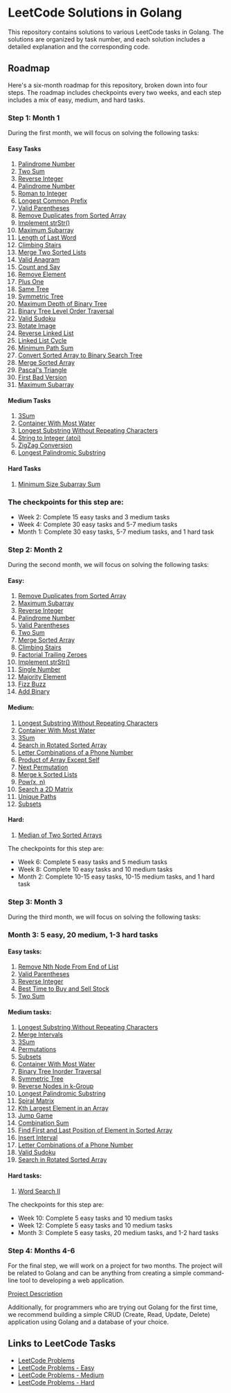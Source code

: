 # LeetCode Solutions in Golang

This repository contains solutions to various LeetCode tasks in Golang. The solutions are organized by task number, and each solution includes a detailed explanation and the corresponding code.

## Roadmap

Here's a six-month roadmap for this repository, broken down into four steps. The roadmap includes checkpoints every two weeks, and each step includes a mix of easy, medium, and hard tasks.

### Step 1: Month 1

During the first month, we will focus on solving the following tasks:

#### Easy Tasks
1. [Palindrome Number](https://leetcode.com/problems/palindrome-number/)
2. [Two Sum](https://leetcode.com/problems/two-sum/)
3. [Reverse Integer](https://leetcode.com/problems/reverse-integer/)
4. [Palindrome Number](https://leetcode.com/problems/palindrome-number/)
5. [Roman to Integer](https://leetcode.com/problems/roman-to-integer/)
6. [Longest Common Prefix](https://leetcode.com/problems/longest-common-prefix/)
7. [Valid Parentheses](https://leetcode.com/problems/valid-parentheses/)
8. [Remove Duplicates from Sorted Array](https://leetcode.com/problems/remove-duplicates-from-sorted-array/)
9. [Implement strStr()](https://leetcode.com/problems/implement-strstr/)
10. [Maximum Subarray](https://leetcode.com/problems/maximum-subarray/)
11. [Length of Last Word](https://leetcode.com/problems/length-of-last-word/)
12. [Climbing Stairs](https://leetcode.com/problems/climbing-stairs/)
13. [Merge Two Sorted Lists](https://leetcode.com/problems/merge-two-sorted-lists/)
14. [Valid Anagram](https://leetcode.com/problems/valid-anagram/)
15. [Count and Say](https://leetcode.com/problems/count-and-say/)
16. [Remove Element](https://leetcode.com/problems/remove-element/)
17. [Plus One](https://leetcode.com/problems/plus-one/)
18. [Same Tree](https://leetcode.com/problems/same-tree/)
19. [Symmetric Tree](https://leetcode.com/problems/symmetric-tree/)
20. [Maximum Depth of Binary Tree](https://leetcode.com/problems/maximum-depth-of-binary-tree/)
21. [Binary Tree Level Order Traversal](https://leetcode.com/problems/binary-tree-level-order-traversal/)
22. [Valid Sudoku](https://leetcode.com/problems/valid-sudoku/)
23. [Rotate Image](https://leetcode.com/problems/rotate-image/)
24. [Reverse Linked List](https://leetcode.com/problems/reverse-linked-list/)
25. [Linked List Cycle](https://leetcode.com/problems/linked-list-cycle/)
26. [Minimum Path Sum](https://leetcode.com/problems/minimum-path-sum/)
27. [Convert Sorted Array to Binary Search Tree](https://leetcode.com/problems/convert-sorted-array-to-binary-search-tree/)
28. [Merge Sorted Array](https://leetcode.com/problems/merge-sorted-array/)
29. [Pascal's Triangle](https://leetcode.com/problems/pascals-triangle/)
30. [First Bad Version](https://leetcode.com/problems/first-bad-version/)
31. [Maximum Subarray](https://leetcode.com/problems/maximum-subarray/)

#### Medium Tasks
1. [3Sum](https://leetcode.com/problems/3sum/)
2. [Container With Most Water](https://leetcode.com/problems/container-with-most-water/)
3. [Longest Substring Without Repeating Characters](https://leetcode.com/problems/longest-substring-without-repeating-characters/)
4. [String to Integer (atoi)](https://leetcode.com/problems/string-to-integer-atoi/)
5. [ZigZag Conversion](https://leetcode.com/problems/zigzag-conversion/)
6. [Longest Palindromic Substring](https://leetcode.com/problems/longest-palindromic-substring/)

#### Hard Tasks
1. [Minimum Size Subarray Sum](https://leetcode.com/problems/minimum-size-subarray-sum/)


### The checkpoints for this step are:

- Week 2: Complete 15 easy tasks and 3 medium tasks
- Week 4: Complete 30 easy tasks and 5-7 medium tasks
- Month 1: Complete 30 easy tasks, 5-7 medium tasks, and 1 hard task

### Step 2: Month 2

During the second month, we will focus on solving the following tasks:

#### Easy:
1. [Remove Duplicates from Sorted Array](https://leetcode.com/problems/remove-duplicates-from-sorted-array/)
2. [Maximum Subarray](https://leetcode.com/problems/maximum-subarray/)
3. [Reverse Integer](https://leetcode.com/problems/reverse-integer/)
4. [Palindrome Number](https://leetcode.com/problems/palindrome-number/)
5. [Valid Parentheses](https://leetcode.com/problems/valid-parentheses/)
6. [Two Sum](https://leetcode.com/problems/two-sum/)
7. [Merge Sorted Array](https://leetcode.com/problems/merge-sorted-array/)
8. [Climbing Stairs](https://leetcode.com/problems/climbing-stairs/)
9. [Factorial Trailing Zeroes](https://leetcode.com/problems/factorial-trailing-zeroes/)
10. [Implement strStr()](https://leetcode.com/problems/implement-strstr/)
11. [Single Number](https://leetcode.com/problems/single-number/)
12. [Majority Element](https://leetcode.com/problems/majority-element/)
13. [Fizz Buzz](https://leetcode.com/problems/fizz-buzz/)
14. [Add Binary](https://leetcode.com/problems/add-binary/)

#### Medium:
1. [Longest Substring Without Repeating Characters](https://leetcode.com/problems/longest-substring-without-repeating-characters/)
2. [Container With Most Water](https://leetcode.com/problems/container-with-most-water/)
3. [3Sum](https://leetcode.com/problems/3sum/)
4. [Search in Rotated Sorted Array](https://leetcode.com/problems/search-in-rotated-sorted-array/)
5. [Letter Combinations of a Phone Number](https://leetcode.com/problems/letter-combinations-of-a-phone-number/)
6. [Product of Array Except Self](https://leetcode.com/problems/product-of-array-except-self/)
7. [Next Permutation](https://leetcode.com/problems/next-permutation/)
8. [Merge k Sorted Lists](https://leetcode.com/problems/merge-k-sorted-lists/)
9. [Pow(x, n)](https://leetcode.com/problems/powx-n/)
10. [Search a 2D Matrix](https://leetcode.com/problems/search-a-2d-matrix/)
11. [Unique Paths](https://leetcode.com/problems/unique-paths/)
12. [Subsets](https://leetcode.com/problems/subsets/)

#### Hard:
1. [Median of Two Sorted Arrays](https://leetcode.com/problems/median-of-two-sorted-arrays/)


The checkpoints for this step are:

- Week 6: Complete 5 easy tasks and 5 medium tasks
- Week 8: Complete 10 easy tasks and 10 medium tasks
- Month 2: Complete 10-15 easy tasks, 10-15 medium tasks, and 1 hard task

### Step 3: Month 3

During the third month, we will focus on solving the following tasks:

### Month 3: 5 easy, 20 medium, 1-3 hard tasks

#### Easy tasks:

1. [Remove Nth Node From End of List](https://leetcode.com/problems/remove-nth-node-from-end-of-list/)
2. [Valid Parentheses](https://leetcode.com/problems/valid-parentheses/)
3. [Reverse Integer](https://leetcode.com/problems/reverse-integer/)
4. [Best Time to Buy and Sell Stock](https://leetcode.com/problems/best-time-to-buy-and-sell-stock/)
5. [Two Sum](https://leetcode.com/problems/two-sum/)

#### Medium tasks:

1. [Longest Substring Without Repeating Characters](https://leetcode.com/problems/longest-substring-without-repeating-characters/)
2. [Merge Intervals](https://leetcode.com/problems/merge-intervals/)
3. [3Sum](https://leetcode.com/problems/3sum/)
4. [Permutations](https://leetcode.com/problems/permutations/)
5. [Subsets](https://leetcode.com/problems/subsets/)
6. [Container With Most Water](https://leetcode.com/problems/container-with-most-water/)
7. [Binary Tree Inorder Traversal](https://leetcode.com/problems/binary-tree-inorder-traversal/)
8. [Symmetric Tree](https://leetcode.com/problems/symmetric-tree/)
9. [Reverse Nodes in k-Group](https://leetcode.com/problems/reverse-nodes-in-k-group/)
10. [Longest Palindromic Substring](https://leetcode.com/problems/longest-palindromic-substring/)
11. [Spiral Matrix](https://leetcode.com/problems/spiral-matrix/)
12. [Kth Largest Element in an Array](https://leetcode.com/problems/kth-largest-element-in-an-array/)
13. [Jump Game](https://leetcode.com/problems/jump-game/)
14. [Combination Sum](https://leetcode.com/problems/combination-sum/)
15. [Find First and Last Position of Element in Sorted Array](https://leetcode.com/problems/find-first-and-last-position-of-element-in-sorted-array/)
16. [Insert Interval](https://leetcode.com/problems/insert-interval/)
17. [Letter Combinations of a Phone Number](https://leetcode.com/problems/letter-combinations-of-a-phone-number/)
18. [Valid Sudoku](https://leetcode.com/problems/valid-sudoku/)
19. [Search in Rotated Sorted Array](https://leetcode.com/problems/search-in-rotated-sorted-array/)

#### Hard tasks:
1. [Word Search II](https://leetcode.com/problems/word-search-ii/)


The checkpoints for this step are:
- Week 10: Complete 5 easy tasks and 10 medium tasks
- Week 12: Complete 5 easy tasks and 10 medium tasks
- Month 3: Complete 5 easy tasks, 20 medium tasks, and 1-2 hard tasks

### Step 4: Months 4-6
For the final step, we will work on a project for two months. The project will be related to Golang and can be anything from creating a simple command-line tool to developing a web application.

[Project Description](./project_description.md)

Additionally, for programmers who are trying out Golang for the first time, we recommend building a simple CRUD (Create, Read, Update, Delete) application using Golang and a database of your choice.

## Links to LeetCode Tasks

- [LeetCode Problems](https://leetcode.com/problemset/all/)
- [LeetCode Problems - Easy](https://leetcode.com/problemset/all/?difficulty=Easy)
- [LeetCode Problems - Medium](https://leetcode.com/problemset/all/?difficulty=Medium)
- [LeetCode Problems - Hard](https://leetcode.com/problemset/all/?difficulty=Hard)
